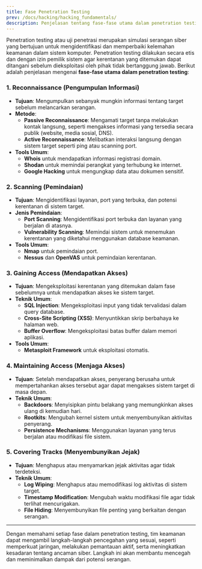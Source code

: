 ```yaml
---
title: Fase Penetration Testing
prev: /docs/hacking/hacking_fundamentals/
description: Penjelasan tentang fase-fase utama dalam penetration testing untuk mengidentifikasi dan memperbaiki kelemahan keamanan.
---
```


Penetration testing atau uji penetrasi merupakan simulasi serangan siber yang bertujuan untuk mengidentifikasi dan memperbaiki kelemahan keamanan dalam sistem komputer. Penetration testing dilakukan secara etis dan dengan izin pemilik sistem agar kerentanan yang ditemukan dapat ditangani sebelum dieksploitasi oleh pihak tidak bertanggung jawab. Berikut adalah penjelasan mengenai **fase-fase utama dalam penetration testing**:

### **1. Reconnaissance (Pengumpulan Informasi)**

- **Tujuan**: Mengumpulkan sebanyak mungkin informasi tentang target sebelum melancarkan serangan.
- **Metode**:
  - **Passive Reconnaissance**: Mengamati target tanpa melakukan kontak langsung, seperti mengakses informasi yang tersedia secara publik (website, media sosial, DNS).
  - **Active Reconnaissance**: Melibatkan interaksi langsung dengan sistem target seperti ping atau scanning port.
- **Tools Umum**:
  - **Whois** untuk mendapatkan informasi registrasi domain.
  - **Shodan** untuk memindai perangkat yang terhubung ke internet.
  - **Google Hacking** untuk mengungkap data atau dokumen sensitif.

### **2. Scanning (Pemindaian)**

- **Tujuan**: Mengidentifikasi layanan, port yang terbuka, dan potensi kerentanan di sistem target.
- **Jenis Pemindaian**:
  - **Port Scanning**: Mengidentifikasi port terbuka dan layanan yang berjalan di atasnya.
  - **Vulnerability Scanning**: Memindai sistem untuk menemukan kerentanan yang diketahui menggunakan database keamanan.
- **Tools Umum**:
  - **Nmap** untuk pemindaian port.
  - **Nessus** dan **OpenVAS** untuk pemindaian kerentanan.

### **3. Gaining Access (Mendapatkan Akses)**

- **Tujuan**: Mengeksploitasi kerentanan yang ditemukan dalam fase sebelumnya untuk mendapatkan akses ke sistem target.
- **Teknik Umum**:
  - **SQL Injection**: Mengeksploitasi input yang tidak tervalidasi dalam query database.
  - **Cross-Site Scripting (XSS)**: Menyuntikkan skrip berbahaya ke halaman web.
  - **Buffer Overflow**: Mengeksploitasi batas buffer dalam memori aplikasi.
- **Tools Umum**:
  - **Metasploit Framework** untuk eksploitasi otomatis.

### **4. Maintaining Access (Menjaga Akses)**

- **Tujuan**: Setelah mendapatkan akses, penyerang berusaha untuk mempertahankan akses tersebut agar dapat mengakses sistem target di masa depan.
- **Teknik Umum**:
  - **Backdoors**: Menyisipkan pintu belakang yang memungkinkan akses ulang di kemudian hari.
  - **Rootkits**: Mengubah kernel sistem untuk menyembunyikan aktivitas penyerang.
  - **Persistence Mechanisms**: Menggunakan layanan yang terus berjalan atau modifikasi file sistem.

### **5. Covering Tracks (Menyembunyikan Jejak)**

- **Tujuan**: Menghapus atau menyamarkan jejak aktivitas agar tidak terdeteksi.
- **Teknik Umum**:
  - **Log Wiping**: Menghapus atau memodifikasi log aktivitas di sistem target.
  - **Timestamp Modification**: Mengubah waktu modifikasi file agar tidak terlihat mencurigakan.
  - **File Hiding**: Menyembunyikan file penting yang berkaitan dengan serangan.

---

Dengan memahami setiap fase dalam penetration testing, tim keamanan dapat mengambil langkah-langkah pencegahan yang sesuai, seperti memperkuat jaringan, melakukan pemantauan aktif, serta meningkatkan kesadaran tentang ancaman siber. Langkah ini akan membantu mencegah dan meminimalkan dampak dari potensi serangan.
